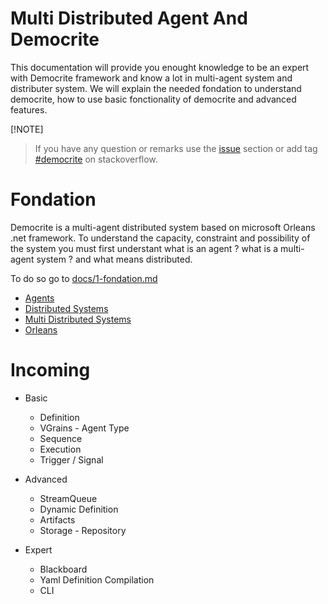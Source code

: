 # Multi Distributed Agent And Democrite

This documentation will provide you enought knowledge to be an expert with Democrite framework and know a lot in multi-agent system and distributer system.
We will explain the needed fondation to understand democrite, how to use basic fonctionality of democrite and advanced features.

[!NOTE]
> If you have any question or remarks use the [issue](https://github.com/Nexai-net/democrite-learning/issues) section or add tag [#democrite](https://stackoverflow.com/questions/tagged/democrite) on stackoverflow.

# Fondation

Democrite is a multi-agent distributed system based on microsoft Orleans .net framework. To understand the capacity, constraint and possibility of the system you must first understant what is an agent ? what is a multi-agent system ? and what means distributed.

To do so go to [docs/1-fondation.md](/docs/1-fondations.md)

- [Agents](/docs/1-fondations.md#agents)
- [Distributed Systems](/docs/1-fondations.md#distributed-systems)
- [Multi Distributed Systems](/docs/1-fondations.md#multi-agents-distributed-systems-mads)
- [Orleans](/docs/1-fondations.md#microsoft-orleans)

# Incoming

- Basic
    - Definition
    - VGrains - Agent Type
    - Sequence
    - Execution
    - Trigger / Signal

- Advanced
    - StreamQueue
    - Dynamic Definition
    - Artifacts
    - Storage - Repository

- Expert
    - Blackboard
    - Yaml Definition Compilation
    - CLI
